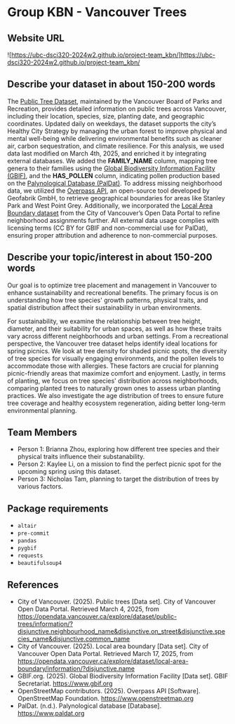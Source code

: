 # Group KBN - Vancouver Trees

## Website URL
![https://ubc-dsci320-2024w2.github.io/project-team_kbn/]https://ubc-dsci320-2024w2.github.io/project-team_kbn/

## Describe your dataset in about 150-200 words

The [Public Tree Dataset](https://opendata.vancouver.ca/explore/dataset/public-trees/information/?disjunctive.neighbourhood_name&disjunctive.on_street&disjunctive.species_name&disjunctive.common_name), maintained by the Vancouver Board of Parks and Recreation, provides detailed information on public trees across Vancouver, including their location, species, size, planting date, and geographic coordinates. Updated daily on weekdays, the dataset supports the city’s Healthy City Strategy by managing the urban forest to improve physical and mental well-being while delivering environmental benefits such as cleaner air, carbon sequestration, and climate resilience. For this analysis, we used data last modified on March 4th, 2025, and enriched it by integrating external databases. We added the **FAMILY_NAME** column, mapping tree genera to their families using the [Global Biodiversity Information Facility (GBIF)](https://www.gbif.org/), and the **HAS_POLLEN** column, indicating pollen production based on the [Palynological Database (PalDat)](https://www.paldat.org/). To address missing neighborhood data, we utilized the [Overpass API](https://www.openstreetmap.org), an open-source tool developed by Geofabrik GmbH, to retrieve geographical boundaries for areas like Stanley Park and West Point Grey. Additionally, we incorporated the [Local Area Boundary dataset](https://opendata.vancouver.ca/explore/dataset/local-area-boundary/information/?disjunctive.name) from the City of Vancouver’s Open Data Portal to refine neighborhood assignments further. All external data usage complies with licensing terms (CC BY for GBIF and non-commercial use for PalDat), ensuring proper attribution and adherence to non-commercial purposes.


## Describe your topic/interest in about 150-200 words

Our goal is to optimize tree placement and management in Vancouver to enhance sustainability and recreational benefits. The primary focus is on understanding how tree species' growth patterns, physical traits, and spatial distribution affect their sustainability in urban environments. 

For sustainability, we examine the relationship between tree height, diameter, and their suitability for urban spaces, as well as how these traits vary across different neighborhoods and urban settings. From a recreational perspective, the Vancouver tree dataset helps identify ideal locations for spring picnics. We look at tree density for shaded picnic spots, the diversity of tree species for visually engaging environments, and the pollen levels to accommodate those with allergies. These factors are crucial for planning picnic-friendly areas that maximize comfort and enjoyment. Lastly, in terms of planting, we focus on tree species' distribution across neighborhoods, comparing planted trees to naturally grown ones to assess urban planting practices. We also investigate the age distribution of trees to ensure future tree coverage and healthy ecosystem regeneration, aiding better long-term environmental planning.

## Team Members

- Person 1: Brianna Zhou, exploring how different tree species and their physical traits influence their substanability.
- Person 2: Kaylee Li, on a mission to find the perfect picnic spot for the upcoming spring using this dataset.
- Person 3: Nicholas Tam, planning to target the distribution of trees by various factors.

## Package requirements

- `altair`
- `pre-commit`
- `pandas`
- `pygbif`
- `requests`
- `beautifulsoup4`

## References

- City of Vancouver. (2025). Public trees [Data set]. City of Vancouver Open Data Portal. Retrieved March 4, 2025, from https://opendata.vancouver.ca/explore/dataset/public-trees/information/?disjunctive.neighbourhood_name&disjunctive.on_street&disjunctive.species_name&disjunctive.common_name
- City of Vancouver. (2025). Local area boundary [Data set]. City of Vancouver Open Data Portal. Retrieved March 17, 2025, from
https://opendata.vancouver.ca/explore/dataset/local-area-boundary/information/?disjunctive.name
- GBIF.org. (2025). Global Biodiversity Information Facility [Data set]. GBIF Secretariat. https://www.gbif.org
- OpenStreetMap contributors. (2025). Overpass API [Software]. OpenStreetMap Foundation. https://www.openstreetmap.org
- PalDat. (n.d.). Palynological database [Database]. https://www.paldat.org
